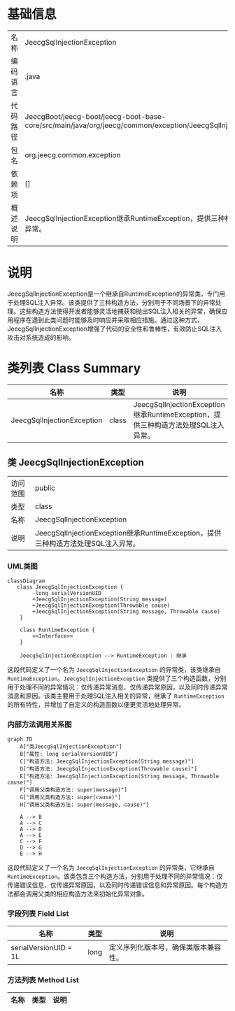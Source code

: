 # 基础信息

|      |      |
|------|------|
| 名称 | JeecgSqlInjectionException |
| 编码语言 | .java |
| 代码路径 | JeecgBoot/jeecg-boot/jeecg-boot-base-core/src/main/java/org/jeecg/common/exception/JeecgSqlInjectionException.java |
| 包名 | org.jeecg.common.exception |
| 依赖项 | [] |
| 概述说明 | JeecgSqlInjectionException继承RuntimeException，提供三种构造方法处理SQL注入异常。 |

# 说明

JeecgSqlInjectionException是一个继承自RuntimeException的异常类，专门用于处理SQL注入异常。该类提供了三种构造方法，分别用于不同场景下的异常处理。这些构造方法使得开发者能够灵活地捕获和抛出SQL注入相关的异常，确保应用程序在遇到此类问题时能够及时响应并采取相应措施。通过这种方式，JeecgSqlInjectionException增强了代码的安全性和鲁棒性，有效防止SQL注入攻击对系统造成的影响。

# 类列表 Class Summary

| 名称   | 类型  | 说明 |
|-------|------|-------------|
| JeecgSqlInjectionException | class | JeecgSqlInjectionException继承RuntimeException，提供三种构造方法处理SQL注入异常。 |



## 类 JeecgSqlInjectionException

|      |      |
|------|------|
| 访问范围 | public |
| 类型 | class |
| 名称 | JeecgSqlInjectionException |
| 说明 | JeecgSqlInjectionException继承RuntimeException，提供三种构造方法处理SQL注入异常。 |


### UML类图

```mermaid
classDiagram
   class JeecgSqlInjectionException {
        -long serialVersionUID
        +JeecgSqlInjectionException(String message)
        +JeecgSqlInjectionException(Throwable cause)
        +JeecgSqlInjectionException(String message, Throwable cause)
    }

    class RuntimeException {
        <<Interface>>
    }

    JeecgSqlInjectionException --> RuntimeException : 继承
```

这段代码定义了一个名为 `JeecgSqlInjectionException` 的异常类，该类继承自 `RuntimeException`。`JeecgSqlInjectionException` 类提供了三个构造函数，分别用于处理不同的异常情况：仅传递异常消息、仅传递异常原因，以及同时传递异常消息和原因。该类主要用于处理SQL注入相关的异常，继承了 `RuntimeException` 的所有特性，并增加了自定义的构造函数以便更灵活地处理异常。


### 内部方法调用关系图

```mermaid
graph TD
    A["类JeecgSqlInjectionException"]
    B["属性: long serialVersionUID"]
    C["构造方法: JeecgSqlInjectionException(String message)"]
    D["构造方法: JeecgSqlInjectionException(Throwable cause)"]
    E["构造方法: JeecgSqlInjectionException(String message, Throwable cause)"]
    F["调用父类构造方法: super(message)"]
    G["调用父类构造方法: super(cause)"]
    H["调用父类构造方法: super(message, cause)"]

    A --> B
    A --> C
    A --> D
    A --> E
    C --> F
    D --> G
    E --> H
```

这段代码定义了一个名为 `JeecgSqlInjectionException` 的异常类，它继承自 `RuntimeException`。该类包含三个构造方法，分别用于处理不同的异常情况：仅传递错误信息、仅传递异常原因，以及同时传递错误信息和异常原因。每个构造方法都会调用父类的相应构造方法来初始化异常对象。

### 字段列表 Field List

| 名称  | 类型  | 说明 |
|-------|-------|------|
| serialVersionUID = 1L | long | 定义序列化版本号，确保类版本兼容性。 |

### 方法列表 Method List

| 名称  | 类型  | 说明 |
|-------|-------|------|




